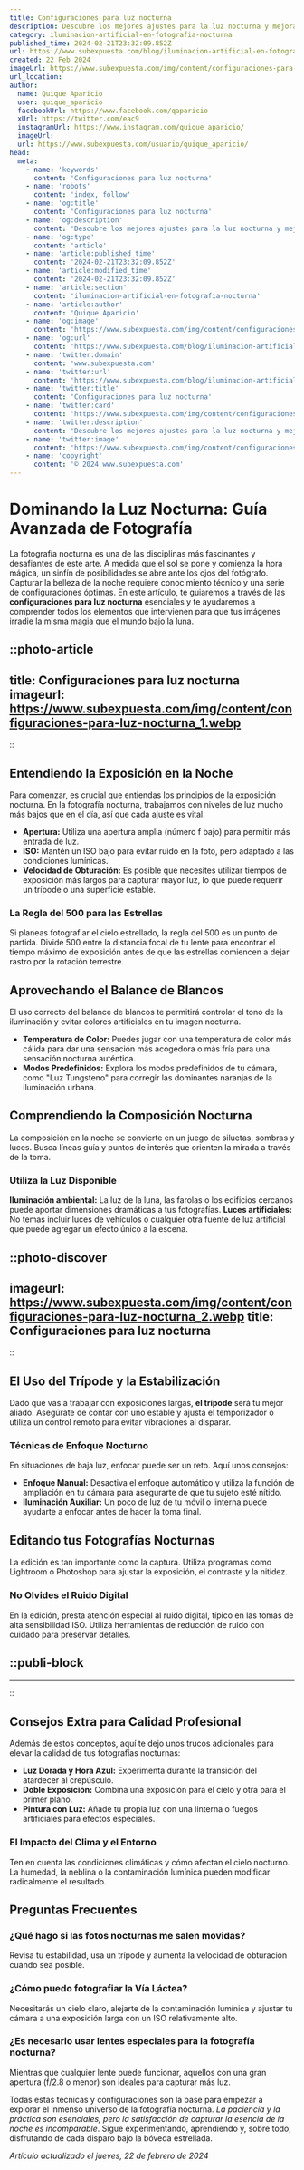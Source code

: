 ```yaml
---
title: Configuraciones para luz nocturna
description: Descubre los mejores ajustes para la luz nocturna y mejora tu descanso. Consejos útiles para un ambiente ideal.
category: iluminacion-artificial-en-fotografia-nocturna
published_time: 2024-02-21T23:32:09.852Z
url: https://www.subexpuesta.com/blog/iluminacion-artificial-en-fotografia-nocturna/configuraciones-para-luz-nocturna
created: 22 Feb 2024
imageUrl: https://www.subexpuesta.com/img/content/configuraciones-para-luz-nocturna_1.webp
url_location:
author:
  name: Quique Aparicio
  user: quique_aparicio
  facebookUrl: https://www.facebook.com/qaparicio
  xUrl: https://twitter.com/eac9
  instagramUrl: https://www.instagram.com/quique_aparicio/
  imageUrl: 
  url: https://www.subexpuesta.com/usuario/quique_aparicio/
head:
  meta:
    - name: 'keywords'
      content: 'Configuraciones para luz nocturna'
    - name: 'robots'
      content: 'index, follow'
    - name: 'og:title'
      content: 'Configuraciones para luz nocturna'
    - name: 'og:description'
      content: 'Descubre los mejores ajustes para la luz nocturna y mejora tu descanso. Consejos útiles para un ambiente ideal.'
    - name: 'og:type'
      content: 'article'
    - name: 'article:published_time'
      content: '2024-02-21T23:32:09.852Z'
    - name: 'article:modified_time'
      content: '2024-02-21T23:32:09.852Z'
    - name: 'article:section'
      content: 'iluminacion-artificial-en-fotografia-nocturna'
    - name: 'article:author'
      content: 'Quique Aparicio'
    - name: 'og:image'
      content: 'https://www.subexpuesta.com/img/content/configuraciones-para-luz-nocturna_1.webp'
    - name: 'og:url'
      content: 'https://www.subexpuesta.com/blog/iluminacion-artificial-en-fotografia-nocturna/configuraciones-para-luz-nocturna'
    - name: 'twitter:domain'
      content: 'www.subexpuesta.com'
    - name: 'twitter:url'
      content: 'https://www.subexpuesta.com/blog/iluminacion-artificial-en-fotografia-nocturna/configuraciones-para-luz-nocturna'
    - name: 'twitter:title'
      content: 'Configuraciones para luz nocturna'
    - name: 'twitter:card'
      content: 'https://www.subexpuesta.com/img/content/configuraciones-para-luz-nocturna_1.webp'
    - name: 'twitter:description'
      content: 'Descubre los mejores ajustes para la luz nocturna y mejora tu descanso. Consejos útiles para un ambiente ideal.'
    - name: 'twitter:image'
      content: 'https://www.subexpuesta.com/img/content/configuraciones-para-luz-nocturna_1.webp'
    - name: 'copyright'
      content: '© 2024 www.subexpuesta.com'
---
```

# Dominando la Luz Nocturna: Guía Avanzada de Fotografía

La fotografía nocturna es una de las disciplinas más fascinantes y desafiantes de este arte. A medida que el sol se pone y comienza la hora mágica, un sinfín de posibilidades se abre ante los ojos del fotógrafo. Capturar la belleza de la noche requiere conocimiento técnico y una serie de configuraciones óptimas. En este artículo, te guiaremos a través de las **configuraciones para luz nocturna** esenciales y te ayudaremos a comprender todos los elementos que intervienen para que tus imágenes irradie la misma magia que el mundo bajo la luna.


::photo-article
---
title: Configuraciones para luz nocturna
imageurl: https://www.subexpuesta.com/img/content/configuraciones-para-luz-nocturna_1.webp
---
::



## Entendiendo la Exposición en la Noche

Para comenzar, es crucial que entiendas los principios de la exposición nocturna. En la fotografía nocturna, trabajamos con niveles de luz mucho más bajos que en el día, así que cada ajuste es vital.

- **Apertura:** Utiliza una apertura amplia (número f bajo) para permitir más entrada de luz.
- **ISO:** Mantén un ISO bajo para evitar ruido en la foto, pero adaptado a las condiciones lumínicas.
- **Velocidad de Obturación:** Es posible que necesites utilizar tiempos de exposición más largos para capturar mayor luz, lo que puede requerir un trípode o una superficie estable.

### La Regla del 500 para las Estrellas

Si planeas fotografiar el cielo estrellado, la regla del 500 es un punto de partida. Divide 500 entre la distancia focal de tu lente para encontrar el tiempo máximo de exposición antes de que las estrellas comiencen a dejar rastro por la rotación terrestre.

## Aprovechando el Balance de Blancos

El uso correcto del balance de blancos te permitirá controlar el tono de la iluminación y evitar colores artificiales en tu imagen nocturna.

- **Temperatura de Color:** Puedes jugar con una temperatura de color más cálida para dar una sensación más acogedora o más fría para una sensación nocturna auténtica.
- **Modos Predefinidos:** Explora los modos predefinidos de tu cámara, como "Luz Tungsteno" para corregir las dominantes naranjas de la iluminación urbana.

## Comprendiendo la Composición Nocturna

La composición en la noche se convierte en un juego de siluetas, sombras y luces. Busca líneas guía y puntos de interés que orienten la mirada a través de la toma.

### Utiliza la Luz Disponible

**Iluminación ambiental:** La luz de la luna, las farolas o los edificios cercanos puede aportar dimensiones dramáticas a tus fotografías.
**Luces artificiales:** No temas incluir luces de vehículos o cualquier otra fuente de luz artificial que puede agregar un efecto único a la escena.


::photo-discover
---
imageurl: https://www.subexpuesta.com/img/content/configuraciones-para-luz-nocturna_2.webp
title: Configuraciones para luz nocturna
---
::



## El Uso del Trípode y la Estabilización

Dado que vas a trabajar con exposiciones largas, **el trípode** será tu mejor aliado. Asegúrate de contar con uno estable y ajusta el temporizador o utiliza un control remoto para evitar vibraciones al disparar.

### Técnicas de Enfoque Nocturno

En situaciones de baja luz, enfocar puede ser un reto. Aquí unos consejos:

- **Enfoque Manual:** Desactiva el enfoque automático y utiliza la función de ampliación en tu cámara para asegurarte de que tu sujeto esté nítido.
- **Iluminación Auxiliar:** Un poco de luz de tu móvil o linterna puede ayudarte a enfocar antes de hacer la toma final.

## Editando tus Fotografías Nocturnas

La edición es tan importante como la captura. Utiliza programas como Lightroom o Photoshop para ajustar la exposición, el contraste y la nitidez. 

### No Olvides el Ruido Digital

En la edición, presta atención especial al ruido digital, típico en las tomas de alta sensibilidad ISO. Utiliza herramientas de reducción de ruido con cuidado para preservar detalles.


  ::publi-block
  ---
  ---
  ::
  
  

## Consejos Extra para Calidad Profesional

Además de estos conceptos, aquí te dejo unos trucos adicionales para elevar la calidad de tus fotografías nocturnas:

- **Luz Dorada y Hora Azul:** Experimenta durante la transición del atardecer al crepúsculo.
- **Doble Exposición:** Combina una exposición para el cielo y otra para el primer plano.
- **Pintura con Luz:** Añade tu propia luz con una linterna o fuegos artificiales para efectos especiales.

### El Impacto del Clima y el Entorno

Ten en cuenta las condiciones climáticas y cómo afectan el cielo nocturno. La humedad, la neblina o la contaminación lumínica pueden modificar radicalmente el resultado.

## Preguntas Frecuentes

### ¿Qué hago si las fotos nocturnas me salen movidas?
Revisa tu estabilidad, usa un trípode y aumenta la velocidad de obturación cuando sea posible.

### ¿Cómo puedo fotografiar la Vía Láctea?
Necesitarás un cielo claro, alejarte de la contaminación lumínica y ajustar tu cámara a una exposición larga con un ISO relativamente alto.

### ¿Es necesario usar lentes especiales para la fotografía nocturna?
Mientras que cualquier lente puede funcionar, aquellos con una gran apertura (f/2.8 o menor) son ideales para capturar más luz.

Todas estas técnicas y configuraciones son la base para empezar a explorar el inmenso universo de la fotografía nocturna. *La paciencia y la práctica son esenciales, pero la satisfacción de capturar la esencia de la noche es incomparable*. Sigue experimentando, aprendiendo y, sobre todo, disfrutando de cada disparo bajo la bóveda estrellada.

_Artículo actualizado el jueves, 22 de febrero de 2024_
